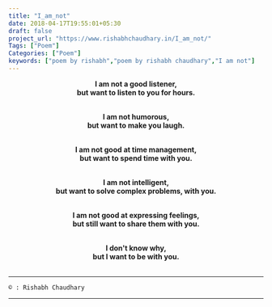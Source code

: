 ```yaml
---
title: "I_am_not"
date: 2018-04-17T19:55:01+05:30
draft: false
project_url: "https://www.rishabhchaudhary.in/I_am_not/"
Tags: ["Poem"]
Categories: ["Poem"]
keywords: ["poem by rishabh","poem by rishabh chaudhary","I am not"]
---
```



<center><b>
I am not a good listener,<br>
but want to listen to you for hours.<br><br>

I am not humorous,<br>
but want to make you laugh.<br><br>

I am not good at time management,<br>
but want to spend time with you.<br><br>

I am not intelligent,<br>
but want to solve complex problems, with you.<br><br>

I am not good at expressing feelings,<br>
but still want to share them with you.<br><br>

I don't know why,<br>
but I want to be with you.<br><br>
</b></center>

___________________________________________
```
© : Rishabh Chaudhary
```

___________________________________________
